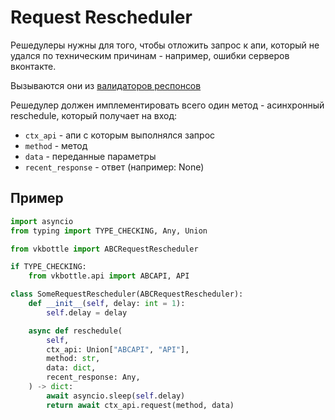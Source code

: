 # Request Rescheduler

Решедулеры нужны для того, чтобы отложить запрос к апи, который не удался по техническим причинам - например, ошибки серверов вконтакте.

Вызываются они из [валидаторов респонсов](response-validator.md)

Решедулер должен имплементировать всего один метод - асинхронный reschedule, который получает на вход:

* `ctx_api` - апи с которым выполнялся запрос
* `method` - метод
* `data` - переданные параметры
* `recent_response` - ответ (например: None)

## Пример

```python
import asyncio
from typing import TYPE_CHECKING, Any, Union

from vkbottle import ABCRequestRescheduler

if TYPE_CHECKING:
    from vkbottle.api import ABCAPI, API

class SomeRequestRescheduler(ABCRequestRescheduler):
    def __init__(self, delay: int = 1):
        self.delay = delay

    async def reschedule(
        self,
        ctx_api: Union["ABCAPI", "API"],
        method: str,
        data: dict,
        recent_response: Any,
    ) -> dict:
        await asyncio.sleep(self.delay)
        return await ctx_api.request(method, data)
```
